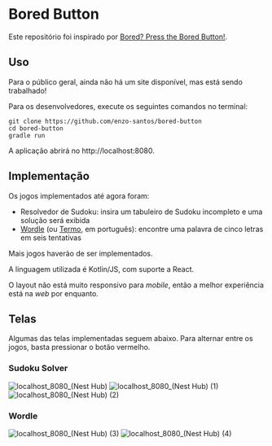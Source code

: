 # Bored Button

Este repositório foi inspirado por [Bored? Press the Bored Button!](https://www.boredbutton.com/).

## Uso

Para o público geral, ainda não há um site disponível, mas está sendo trabalhado!

Para os desenvolvedores, execute os seguintes comandos no terminal:

```shell
git clone https://github.com/enzo-santos/bored-button
cd bored-button
gradle run
```

A aplicação abrirá no http://localhost:8080.

## Implementação

Os jogos implementados até agora foram:

- Resolvedor de Sudoku: insira um tabuleiro de Sudoku incompleto e uma solução será exibida 
- [Wordle](https://www.nytimes.com/games/wordle/index.html) (ou [Termo](https://term.ooo/), em português): encontre uma palavra de cinco letras em seis tentativas


Mais jogos haverão de ser implementados.

A linguagem utilizada é Kotlin/JS, com suporte a React. 

O layout não está muito responsivo para *mobile*, então a melhor experiência está na *web* por enquanto.

## Telas

Algumas das telas implementadas seguem abaixo. Para alternar entre os jogos, basta pressionar o botão vermelho.

### Sudoku Solver

![localhost_8080_(Nest Hub)](https://github.com/enzo-santos/bored-button/assets/22715629/6b097d92-a23f-47c3-bcbb-7e22f252e760)
![localhost_8080_(Nest Hub) (1)](https://github.com/enzo-santos/bored-button/assets/22715629/8e1dafc2-6728-4e1e-ba67-40f3934fc2ad)
![localhost_8080_(Nest Hub) (2)](https://github.com/enzo-santos/bored-button/assets/22715629/13fce67d-8f9f-4b97-8c5d-ddaf44b7266b)

### Wordle

![localhost_8080_(Nest Hub) (3)](https://github.com/enzo-santos/bored-button/assets/22715629/8d80c439-0815-40e7-b69a-bb49de53263c)
![localhost_8080_(Nest Hub) (4)](https://github.com/enzo-santos/bored-button/assets/22715629/3e11ed96-b32e-4d17-b684-8aff19c9d977)
